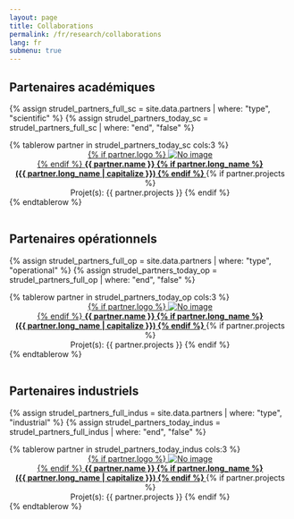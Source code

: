 ```yaml
---
layout: page
title: Collaborations
permalink: /fr/research/collaborations
lang: fr
submenu: true
---
```


## Partenaires académiques
{% assign strudel_partners_full_sc = site.data.partners | where: "type", "scientific" %}
{% assign strudel_partners_today_sc = strudel_partners_full_sc | where: "end", "false" %}

<table class='width-100'>
  {% tablerow partner in strudel_partners_today_sc cols:3 %}
    <div align="center">
      <a href="{{ partner.site }}">
        {% if partner.logo %}
        <img class="large-logo" src="{{ partner.logo }}" alt="No image"/>
        <br>
        {% endif %}
        <b> {{ partner.name }}
		{% if partner.long_name %}
		<br> ({{ partner.long_name | capitalize }})
		{% endif %}
		</b>
      </a>
     {% if partner.projects %}
		<br> Projet(s): {{ partner.projects }}
		{% endif %}
    </div>
  {% endtablerow %}
</table>

## Partenaires opérationnels
{% assign strudel_partners_full_op = site.data.partners | where: "type", "operational" %}
{% assign strudel_partners_today_op = strudel_partners_full_op | where: "end", "false" %}

<table class='width-100'>
  {% tablerow partner in strudel_partners_today_op cols:3 %}
    <div align="center">
      <a href="{{ partner.site }}">
        {% if partner.logo %}
        <img class="large-logo" src="{{ partner.logo }}" alt="No image"/>
        <br>
        {% endif %}
        <b> {{ partner.name }}
		{% if partner.long_name %}
		<br> ({{ partner.long_name | capitalize }})
		{% endif %} </b>
      </a>
	   {% if partner.projects %}
		<br> Projet(s): {{ partner.projects }}
		{% endif %}
    </div>
  {% endtablerow %}
</table>

## Partenaires industriels
{% assign strudel_partners_full_indus = site.data.partners | where: "type", "industrial" %}
{% assign strudel_partners_today_indus = strudel_partners_full_indus | where: "end", "false" %}

<table class='width-100'>
  {% tablerow partner in strudel_partners_today_indus cols:3 %}
    <div align="center">
      <a href="{{ partner.site }}">
        {% if partner.logo %}
        <img class="large-logo" src="{{ partner.logo }}" alt="No image"/>
        <br>
        {% endif %}
        <b> {{ partner.name }}
				{% if partner.long_name %}
		<br> ({{ partner.long_name | capitalize }})
		{% endif %}
		</b>
      </a>
	   {% if partner.projects %}
		<br> Projet(s): {{ partner.projects }}
		{% endif %}
    </div>
  {% endtablerow %}
</table>
